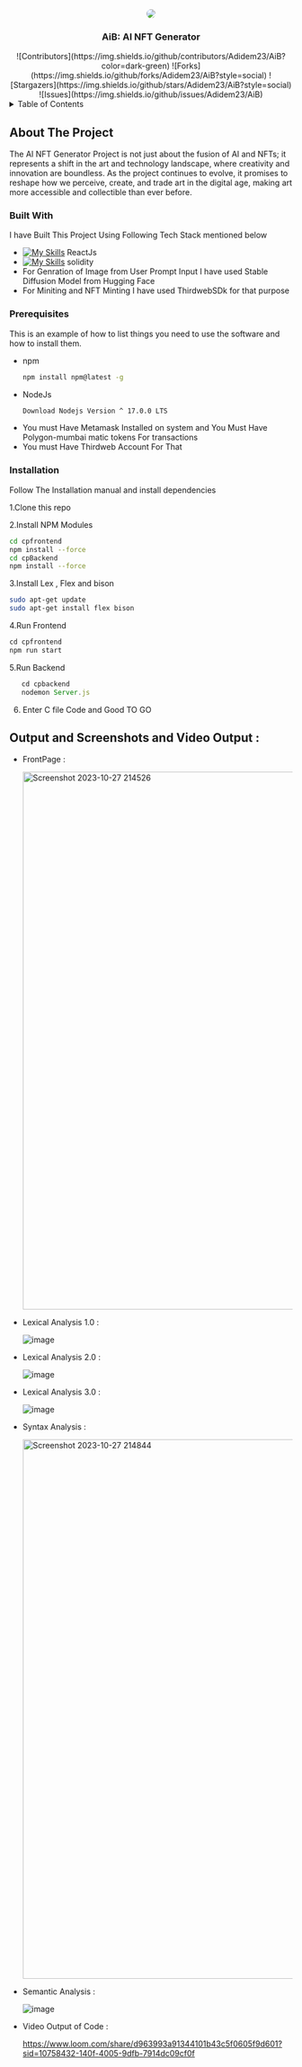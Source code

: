 <div align="center">
  <img src="https://github.com/Adidem23/AiB/assets/124609794/8a564ba3-1e2f-4b80-be28-aadb0a408e30" style="border-radius:30px;" />
  <h3 align="center">AiB: AI NFT Generator</h3>
</div>

<div align="center">
![Contributors](https://img.shields.io/github/contributors/Adidem23/AiB?color=dark-green) ![Forks](https://img.shields.io/github/forks/Adidem23/AiB?style=social) ![Stargazers](https://img.shields.io/github/stars/Adidem23/AiB?style=social) ![Issues](https://img.shields.io/github/issues/Adidem23/AiB)
</div>
<details>
  <summary>Table of Contents</summary>
  <ol>
    <li>
      <a href="#about-the-project">About The Project</a>
      <ul>
        <li><a href="#built-with">Built With</a></li>
      </ul>
    </li>
    <li>
      <a href="#getting-started">Getting Started</a>
      <ul>
        <li><a href="#prerequisites">Prerequisites</a></li>
        <li><a href="#installation">Installation</a></li>
      </ul>
    </li>
    <li><a href="#usage">Usage</a></li>
  </ol>
</details>

<!-- ABOUT THE PROJECT -->
## About The Project

The AI NFT Generator Project is not just about the fusion of AI and NFTs; it represents a shift in the art and technology landscape, where creativity and innovation are boundless. As the project continues to evolve, it promises to reshape how we perceive, create, and trade art in the digital age, making art more accessible and collectible than ever before.

### Built With
I have Built This Project Using Following Tech Stack mentioned below 
 - [![My Skills](https://skillicons.dev/icons?i=react&perline=3)](https://skillicons.dev) ReactJs
 - [![My Skills](https://skillicons.dev/icons?i=solidity&perline=3)](https://skillicons.dev) solidity
 - For Genration of Image from User Prompt Input I have used Stable Diffusion Model from Hugging Face
 - For Miniting and NFT Minting I have used ThirdwebSDk for that purpose  

<!-- GETTING STARTED -->
### Prerequisites

This is an example of how to list things you need to use the software and how to install them.
* npm
  ```sh
  npm install npm@latest -g
  ```
* NodeJs
  ```sh
  Download Nodejs Version ^ 17.0.0 LTS 
  ```
* You must Have Metamask Installed on system and You Must Have Polygon-mumbai matic tokens For transactions
* You must Have Thirdweb Account For That 

### Installation
Follow The Installation manual and install dependencies 

1.Clone this repo
   
2.Install NPM Modules
   ```sh
   cd cpfrontend
   npm install --force
   cd cpBackend
   npm install --force 
   ```
3.Install Lex , Flex and bison
   ```sh
   sudo apt-get update
   sudo apt-get install flex bison
   ```
   
4.Run Frontend 
   ```js
   cd cpfrontend
   npm run start
   ```
5.Run Backend
```js
   cd cpbackend
   nodemon Server.js
   ```
6. Enter C file Code and Good TO GO

## Output and Screenshots and Video Output :

- FrontPage :
  
  <img width="957" alt="Screenshot 2023-10-27 214526" src="https://github.com/Adidem23/Lexicode/assets/124609794/11e91fba-7c4c-495b-9dbe-55ebbcecdf25">

- Lexical Analysis 1.0 :
  
  ![image](https://github.com/Adidem23/Lexicode/assets/124609794/a236712b-5462-4ba2-9b2e-5732b2329f0c)

- Lexical Analysis 2.0 :
  
  ![image](https://github.com/Adidem23/Lexicode/assets/124609794/46082116-cf43-4a55-ad7d-9b7e454b2607)

- Lexical Analysis 3.0 :
  
  ![image](https://github.com/Adidem23/Lexicode/assets/124609794/9325516f-a3b6-40af-83d5-9a27fe26a883)

- Syntax Analysis :
  
  <img width="960" alt="Screenshot 2023-10-27 214844" src="https://github.com/Adidem23/Lexicode/assets/124609794/37e83cc1-cfd8-46b9-b689-78e8b2988024">

- Semantic Analysis :
  
  ![image](https://github.com/Adidem23/Lexicode/assets/124609794/bd47244f-96f4-4f0a-8c0a-8f1f2212f2a7)

- Video Output of Code :
  
  https://www.loom.com/share/d963993a91344101b43c5f0605f9d601?sid=10758432-140f-4005-9dfb-7914dc09cf0f


